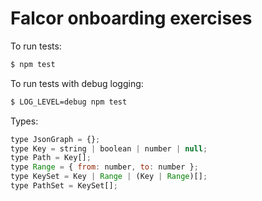 # Falcor onboarding exercises

To run tests:

```bash
$ npm test
```

To run tests with debug logging: 

```bash
$ LOG_LEVEL=debug npm test
```

Types:

```js
type JsonGraph = {};
type Key = string | boolean | number | null;
type Path = Key[];
type Range = { from: number, to: number };
type KeySet = Key | Range | (Key | Range)[];
type PathSet = KeySet[];
```